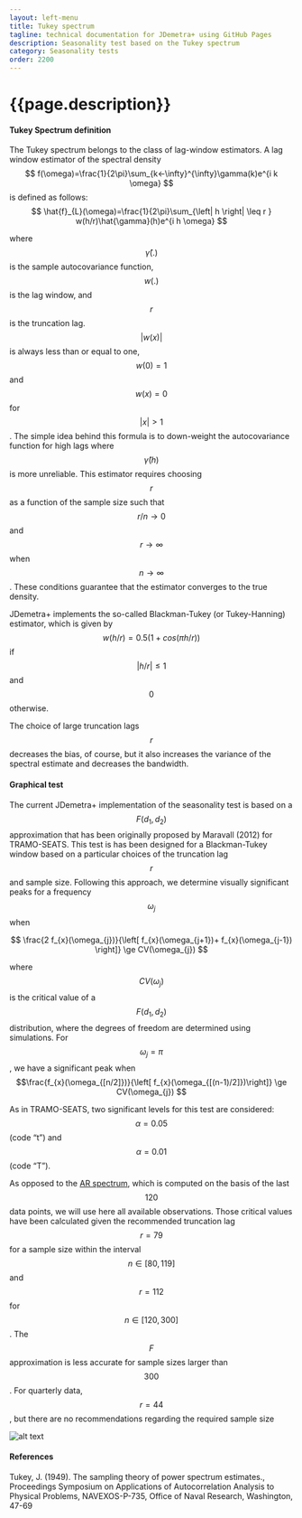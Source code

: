 ```yaml
---
layout: left-menu
title: Tukey spectrum
tagline: technical documentation for JDemetra+ using GitHub Pages
description: Seasonality test based on the Tukey spectrum
category: Seasonality tests
order: 2200
---
```

# {{page.description}}

####  Tukey Spectrum definition

The Tukey spectrum belongs to the class of lag-window estimators. A lag window estimator of the spectral density 
$$
f(\omega)=\frac{1}{2\pi}\sum_{k<-\infty}^{\infty}\gamma(k)e^{i k \omega}
$$
is defined as follows:
$$
\hat{f}_{L}(\omega)=\frac{1}{2\pi}\sum_{\left| h \right| \leq r } w(h/r)\hat{\gamma}(h)e^{i h \omega}
$$

where $$\hat{\gamma}(.) $$ is the sample autocovariance function, $$w(.)$$ is the lag window, and $$r$$ is the
truncation lag. $$\left| w(x)\right| $$ is always less than or equal to one, $$w(0)=1$$ and $$w(x)=0$$ for $$\left| x \right| > 1$$. The 
simple idea behind this formula is to down-weight the autocovariance function for high lags where $$\hat{\gamma}(h)$$  is more unreliable. This estimator 
requires choosing $$r$$ as a function of the sample size such that $$r/n \rightarrow 0 $$ and  $$r\rightarrow \infty $$ when $$ n \rightarrow \infty $$ . 
These conditions guarantee that the estimator converges to the true density.    

JDemetra+ implements the so-called Blackman-Tukey (or Tukey-Hanning) estimator, which is given 
by $$w(h/r)=0.5(1+cos(\pi h/r))$$ if $$\left| h/r \right| \leq 1$$ and $$0$$ otherwise. 

The choice of large truncation lags $$r$$  decreases the bias, of course, but it also increases the variance of the spectral estimate and decreases the bandwidth. 


####  Graphical test

The current JDemetra+ implementation of the seasonality test is based on a $$F(d_{1},d_{2})$$ approximation that has been originally proposed by Maravall (2012) for 
TRAMO-SEATS.  This test is has been designed for a Blackman-Tukey window based on a particular choices of the truncation lag $$r$$ and sample size.  Following 
this approach, we determine visually significant peaks for a frequency $$\omega_{j}$$ when
 
$$ 
\frac{2 f_{x}(\omega_{j})}{\left[ f_{x}(\omega_{j+1})+ f_{x}(\omega_{j-1}) \right]} \ge CV(\omega_{j}) 
$$

where $$ CV(\omega_{j})$$ is the critical value of a $$F(d_{1},d_{2})$$  distribution, where the degrees of freedom are determined using simulations. For 
$$\omega_{j}= \pi$$, we have a significant peak when $$\frac{f_{x}(\omega_{[n/2]})}{\left[ f_{x}(\omega_{[(n-1)/2]})\right]} \ge CV(\omega_{j}) $$

As in TRAMO-SEATS, two significant levels for this test are considered: $$\alpha=0.05$$ (code “t”) and $$\alpha=0.01$$ (code “T”). 

As opposed to the [AR spectrum](arspectrum.html), which is computed on the basis of the last $$120$$ data points, we will use here all available 
observations. Those critical values have been calculated given the recommended truncation lag $$r=79$$  for a sample size within the interval $$n \in [80,119]$$ 
and  $$r=112$$ for $$n \in [120,300]$$ . The $$F$$ approximation is less accurate for sample sizes larger than $$300$$.  For quarterly data,  $$r=44 $$, but there 
are no recommendations regarding the required sample size

![alt text][spectralResuts]

[spectralResuts]: https://palatej.github.io/pages/stats/tests/seasonality/images/spectral.png "Logo Title Text 1"


####  References

Tukey, J. (1949). The sampling theory of power spectrum estimates., Proceedings Symposium on Applications of Autocorrelation Analysis to Physical Problems, NAVEXOS-P-735, Office of Naval Research, Washington, 47-69
